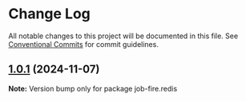 # Change Log

All notable changes to this project will be documented in this file.
See [Conventional Commits](https://conventionalcommits.org) for commit guidelines.

## [1.0.1](https://github.com/Benjamin-Stefan/job-fire/compare/v1.3.0...v1.0.1) (2024-11-07)

**Note:** Version bump only for package job-fire.redis
